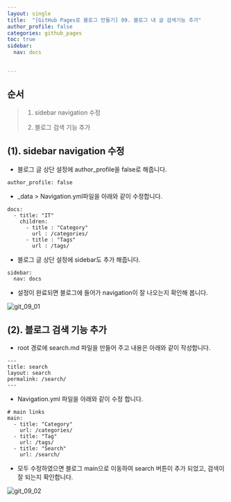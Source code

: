 ```yaml
---
layout: single
title:  "[GitHub Pages로 블로그 만들기] 09. 블로그 내 글 검색기능 추가"
author_profile: false
categories: github_pages
toc: true
sidebar:
  nav: docs


---
```


## 순서

>1. sidebar navigation 수정
>
>2. 블로그 검색 기능 추가





## (1). sidebar navigation 수정



- 블로그 글 상단 설정에 author_profile을  false로 해줍니다.

```
author_profile: false
```



- _data > Navigation.yml파일을 아래와 같이 수정합니다.

```
docs:
  - title: "IT"
    children:
      - title : "Category"
        url : /categories/
      - title : "Tags"
        url : /tags/
```

- 블로그 글 상단 설정에 sidebar도 추가 해줍니다.

```
sidebar:
  nav: docs

```

- 설정이 완료되면 블로그에 들어가 navigation이 잘 나오는지 확인해 봅니다.

![git_09_01](https://hmyuk.github.io/images/2022-06-27-git_09/git_09_01.png)





## (2). 블로그 검색 기능 추가



- root 경로에 search.md 파일을 만들어 주고 내용은 아래와 같이 작성합니다.

```
---
title: search
layout: search
permalink: /search/
---

```

- Navigation.yml 파일을 아래와 같이 수정 합니다.

```
# main links
main:
  - title: "Category"
    url: /categories/
  - title: "Tag"
    url: /tags/  
  - title: "Search"
    url: /search/
```

- 모두 수정하였으면 블로그 main으로 이동하여 search 버튼이 추가 되었고, 검색이 잘 되는지 확인합니다.

![git_09_02](https://hmyuk.github.io/images/2022-06-27-git_09/git_09_02.png)
